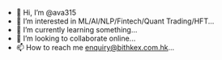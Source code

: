 - 👋 Hi, I’m @ava315
- 👀 I’m interested in ML/AI/NLP/Fintech/Quant Trading/HFT...
- 🌱 I’m currently learning something...
- 💞️ I’m looking to collaborate online...
- 📫 How to reach me enquiry@bithkex.com.hk...

<!---
ava315/ava315 is a ✨ special ✨ repository because its `README.md` (this file) appears on your GitHub profile.
You can click the Preview link to take a look at your changes.
--->
